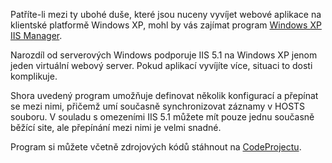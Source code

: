 <!-- dcterms:identifier = aspnetcz#25 -->
<!-- dcterms:title = Více virtuálních webových serverů na Windows XP -->
<!-- dcterms:abstract = Patříte-li mezi ty ubohé duše, které jsou nuceny vyvíjet webové aplikace na klientské platformě Windows XP, mohl by vás zajímat program Windows XP IIS Manager. -->
<!-- np9:categoryId = 4 -->
<!-- x4w:category = Programování -->
<!-- np9:authorId = 1 -->
<!-- np9:authorEmail = michal.valasek@altairis.cz -->
<!-- dcterms:creator = Michal Altair Valášek -->
<!-- dcterms:created = 2005-03-16T13:27:36.917+01:00 -->
<!-- dcterms:dateAccepted = 2005-03-16T13:27:36.917+01:00 -->

Patříte-li mezi ty ubohé duše, které jsou nuceny vyvíjet webové aplikace na klientské platformě Windows XP, mohl by vás zajímat program [Windows XP IIS Manager](http://www.codeproject.com/w2k/EasyIIS.asp).

Narozdíl od serverových Windows podporuje IIS 5.1 na Windows XP jenom jeden virtuální webový server. Pokud aplikací vyvíjíte více, situaci to dosti komplikuje.

Shora uvedený program umožňuje definovat několik konfigurací a přepínat se mezi nimi, přičemž umí současně synchronizovat záznamy v HOSTS souboru. V souladu s omezeními IIS 5.1 můžete mít pouze jednu současně běžící site, ale přepínání mezi nimi je velmi snadné.

Program si můžete včetně zdrojových kódů stáhnout na [CodeProjectu](http://www.codeproject.com/w2k/EasyIIS.asp).